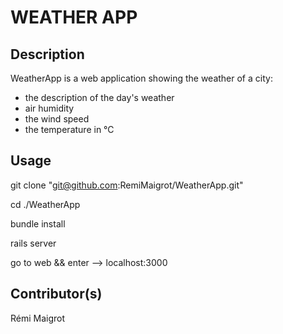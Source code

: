 # WEATHER APP

## Description
WeatherApp is a web application showing the weather of a city:

- the description of the day's weather
- air humidity
- the wind speed
- the temperature in °C

## Usage
git clone "git@github.com:RemiMaigrot/WeatherApp.git"

cd ./WeatherApp

bundle install

rails server

go to web && enter --> localhost:3000

## Contributor(s)
Rémi Maigrot